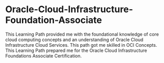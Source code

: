 # Oracle-Cloud-Infrastructure-Foundation-Associate
This Learning Path provided me with the foundational knowledge of core cloud computing concepts and an understanding of Oracle Cloud Infrastructure Cloud Services. This path got me skilled in OCI Concepts.  This Learning Path prepared me for the  Oracle Cloud Infrastructure Foundations Associate Certification. 

